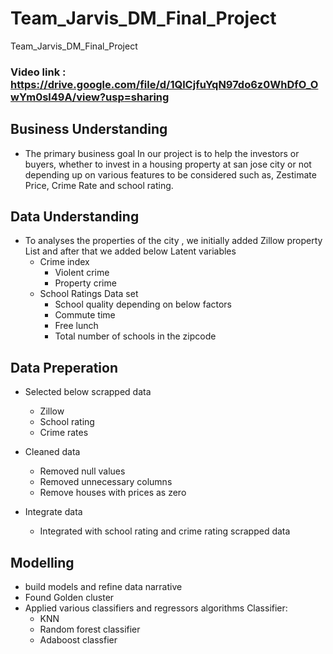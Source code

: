 # Team_Jarvis_DM_Final_Project
Team_Jarvis_DM_Final_Project

### Video link : https://drive.google.com/file/d/1QlCjfuYqN97do6z0WhDfO_OwYm0sl49A/view?usp=sharing
## Business Understanding
* The primary business goal In our project is to help the investors or buyers, whether to invest in a housing property at san jose city or not depending up on various features to be considered such as, Zestimate Price, Crime Rate and school rating.

## Data Understanding
* To analyses the properties of the city , we initially added Zillow property List and after that we added below Latent variables
  * Crime index
    * Violent crime
    * Property crime 
  * School Ratings Data set
    * School quality depending on below factors
    * Commute time
    * Free lunch
    * Total number of schools in the zipcode

## Data Preperation
* Selected below scrapped data
  * Zillow 
  * School rating 
  * Crime rates

* Cleaned data
  * Removed null values
  * Removed unnecessary columns
  * Remove houses with prices as zero

* Integrate data	
  * Integrated with school rating and crime rating scrapped data

## Modelling
* build models and refine data narrative
* Found Golden cluster
* Applied various classifiers and regressors algorithms Classifier:
  * KNN
  * Random forest classifier
  * Adaboost classfier

## 




